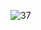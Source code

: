 
![37](https://user-images.githubusercontent.com/64718836/92392583-1e7c0f00-f13c-11ea-9ce1-57381d1013ba.PNG)
